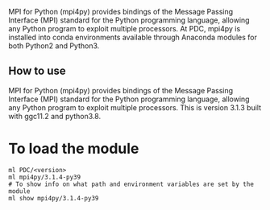 MPI for Python (mpi4py) provides bindings of the Message Passing Interface
(MPI) standard for the Python programming language, allowing any Python
program to exploit multiple processors.
At PDC, mpi4py is installed into conda environments available through
Anaconda modules for both Python2 and Python3.


## How to use

MPI for Python (mpi4py) provides bindings of the Message Passing Interface (MPI) standard
for the Python programming language, allowing any Python program to exploit multiple processors.
This is version 3.1.3 built with ggc11.2 and python3.8.
# To load the module

```
ml PDC/<version>
ml mpi4py/3.1.4-py39
# To show info on what path and environment variables are set by the module
ml show mpi4py/3.1.4-py39
```
